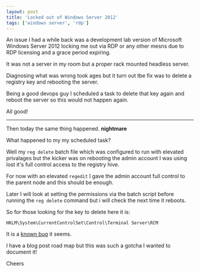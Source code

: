 ```yaml
---
layout: post
title: 'Locked out of Windows Server 2012'
tags: ['windows server', 'rdp']
---
```

An issue I had a while back was a development lab version of Microsoft Windows Server 2012 locking me out via RDP or any other mesns due to RDP licensing and a grace period expiring. 

It was not a server in my room but a proper rack mounted headless server. 

Diagnosing what was wrong took ages but it turn out tbe fix was to delete a registry key and rebooting the server. 

Being a good devops guy I scheduled a task to delete that key again and reboot the server so this would not happen again. 

All good! 

---

Then today the same thing happened. **nightmare** 

What happened to my my scheduled task? 

Well my `reg delete` batch file which was configured to run with elevated privalages but the kicker was on rebooting the admin account I was using lost it's full control access to the registry hive. 

For now with an elevated `regedit` I gave the admin account full control to the parent node and this should be enough. 

Later I will look at setting the permissions via the batch script before running the `reg delete` command but i will check the next time it reboots. 

So for those looking for the key to delete here it is: 

```
HKLM\System\CurrentControlSet\Control\Terminal Server\RCM
```

It is a [known bug](https://support.software.dell.com/vworkspace/kb/113932) it seems. 

I have a blog post road map but this was such a gotcha I wanted to document it!

Cheers